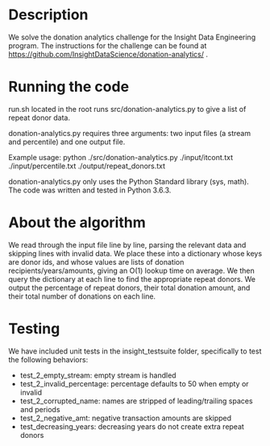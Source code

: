 # Description
We solve the donation analytics challenge for the Insight Data Engineering program.  The instructions for the challenge can be found at https://github.com/InsightDataScience/donation-analytics/ .

# Running the code
run.sh located in the root runs src/donation-analytics.py to give a list of repeat donor data.

donation-analytics.py requires three arguments: two input files (a stream and percentile) and one output file.

Example usage:  python ./src/donation-analytics.py ./input/itcont.txt ./input/percentile.txt ./output/repeat_donors.txt

donation-analytics.py only uses the Python Standard library (sys, math).  The code was written and tested in Python 3.6.3.

# About the algorithm
We read through the input file line by line, parsing the relevant data and skipping lines with invalid data.  We place these into a dictionary whose keys are donor ids, and whose values are lists of donation recipients/years/amounts, giving an O(1) lookup time on average.  We then query the dictionary at each line to find the appropriate repeat donors.  We output the percentage of repeat donors, their total donation amount, and their total number of donations on each line.

# Testing
We have included unit tests in the insight_testsuite folder, specifically to test the following behaviors:

- test_2_empty_stream: empty stream is handled
- test_2_invalid_percentage: percentage defaults to 50 when empty or invalid
- test_2_corrupted_name: names are stripped of leading/trailing spaces and periods
- test_2_negative_amt: negative transaction amounts are skipped
- test_decreasing_years: decreasing years do not create extra repeat donors
